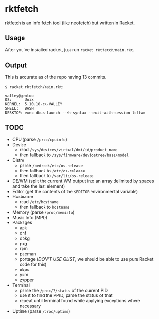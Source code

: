 # rktfetch
rktfetch is an info fetch tool (like neofetch) but written in Racket.

## Usage
After you've installed racket, just run `racket rktfetch/main.rkt`.

## Output
This is accurate as of the repo having 13 commits.

`$ racket rktfetch/main.rkt`:
```
valley@gentoo
OS:      Unix
KERNEL:  5.10.10-ck-VALLEY
SHELL:   BASH
DESKTOP: exec dbus-launch --sh-syntax --exit-with-session leftwm
```

## TODO
- CPU (parse `/proc/cpuinfo`)
- Device 
  + read `/sys/devices/virtual/dmi/id/product_name`
  + then fallback to `/sys/firmware/devicetree/base/model`
- Distro 
  + parse `/bedrock/etc/os-release`
  + then fallback to `/etc/os-release`
  + then fallback to `/var/lib/os-release`
- DE/WM (split the current WM output into an array delimited by spaces and take the last element)
- Editor (get the contents of the `$EDITOR` environmental variable)
- Hostname 
  + read `/etc/hostname`
  + then fallback to `hostname`
- Memory (parse `/proc/meminfo`)
- Music Info (MPD)
- Packages
  + apk
  + dnf
  + dpkg
  + pkg
  + rpm
  + pacman
  + portage (*DON'T USE QLIST*, we should be able to use pure Racket code for this)
  + xbps
  + yum
  + zypper
- Terminal 
  + parse the `/proc/?/status` of the current PID
  + use it to find the PPID, parse the status of that
  + repeat until terminal found while applying exceptions where necessary
- Uptime (parse `/proc/uptime`)
